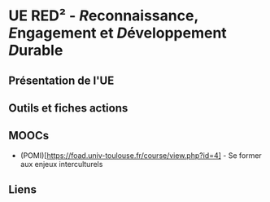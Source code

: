 # UE RED² - *R*econnaissance, *E*ngagement et *D*éveloppement *D*urable

## Présentation de l'UE

## Outils et fiches actions


## MOOCs
* (POMI)[https://foad.univ-toulouse.fr/course/view.php?id=4] - Se former aux enjeux interculturels 


## Liens
